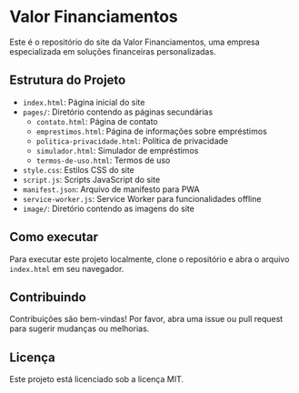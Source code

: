 # Valor Financiamentos

Este é o repositório do site da Valor Financiamentos, uma empresa especializada em soluções financeiras personalizadas.

## Estrutura do Projeto

- `index.html`: Página inicial do site
- `pages/`: Diretório contendo as páginas secundárias
  - `contato.html`: Página de contato
  - `emprestimos.html`: Página de informações sobre empréstimos
  - `politica-privacidade.html`: Política de privacidade
  - `simulador.html`: Simulador de empréstimos
  - `termos-de-uso.html`: Termos de uso
- `style.css`: Estilos CSS do site
- `script.js`: Scripts JavaScript do site
- `manifest.json`: Arquivo de manifesto para PWA
- `service-worker.js`: Service Worker para funcionalidades offline
- `image/`: Diretório contendo as imagens do site

## Como executar

Para executar este projeto localmente, clone o repositório e abra o arquivo `index.html` em seu navegador.

## Contribuindo

Contribuições são bem-vindas! Por favor, abra uma issue ou pull request para sugerir mudanças ou melhorias.

## Licença

Este projeto está licenciado sob a licença MIT.

